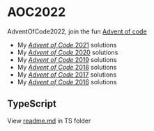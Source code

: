 # AOC2022
AdventOfCode2022, join the fun [Advent of code](http://adventofcode.com)

- My  [*Advent of Code* 2021](https://github.com/daanoz/AOC2021) solutions
- My  [*Advent of Code* 2020](https://github.com/daanoz/AOC2020) solutions
- My  [*Advent of Code* 2019](https://github.com/daanoz/AOC2019) solutions
- My  [*Advent of Code* 2018](https://github.com/daanoz/AOC2018) solutions
- My  [*Advent of Code* 2017](https://github.com/daanoz/AOC2017) solutions
- My  [*Advent of Code* 2016](https://github.com/daanoz/AOC2016) solutions

## TypeScript

View [readme.md](TS/readme.md) in TS folder 